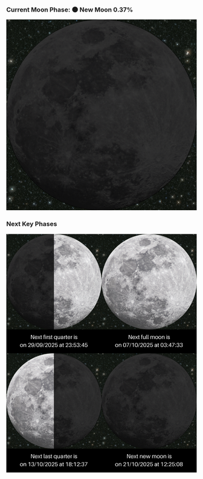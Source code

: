### Current Moon Phase: 🌑 New Moon 0.37%
![Moon Phase](moonphase.png)
### Next Key Phases
![Gallery](gallery.png)